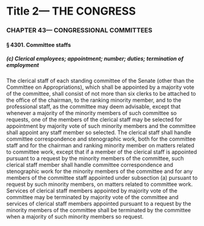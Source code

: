 
# Title 2— THE CONGRESS
### CHAPTER 43— CONGRESSIONAL COMMITTEES
#### § 4301. Committee staffs
##### (c) Clerical employees; appointment; number; duties; termination of employment

The clerical staff of each standing committee of the Senate (other than the Committee on Appropriations), which shall be appointed by a majority vote of the committee, shall consist of not more than six clerks to be attached to the office of the chairman, to the ranking minority member, and to the professional staff, as the committee may deem advisable, except that whenever a majority of the minority members of such committee so requests, one of the members of the clerical staff may be selected for appointment by majority vote of such minority members and the committee shall appoint any staff member so selected. The clerical staff shall handle committee correspondence and stenographic work, both for the committee staff and for the chairman and ranking minority member on matters related to committee work, except that if a member of the clerical staff is appointed pursuant to a request by the minority members of the committee, such clerical staff member shall handle committee correspondence and stenographic work for the minority members of the committee and for any members of the committee staff appointed under subsection (a) pursuant to request by such minority members, on matters related to committee work. Services of clerical staff members appointed by majority vote of the committee may be terminated by majority vote of the committee and services of clerical staff members appointed pursuant to a request by the minority members of the committee shall be terminated by the committee when a majority of such minority members so request.
